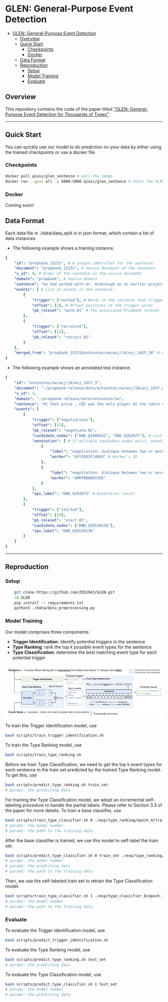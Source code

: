 # GLEN: General-Purpose Event Detection
- [GLEN: General-Purpose Event Detection](#glen-general-purpose-event-detection)
  - [Overview](#overview)
  - [Quick Start](#quick-start)
    - [Checkpoints](#checkpoints)
    - [Docker](#docker)
  - [Data Format](#data-format)
  - [Reproduction](#reproduction)
    - [Setup](#setup)
    - [Model Training](#model-training)
    - [Evaluate](#evaluate)

## Overview
This repository contains the code of the paper titled ["GLEN: General-Purpose Event Detection for Thousands of Types"](https:#arxiv.org/pdf/2303.09093.pdf).
***

## Quick Start
You can quickly use our model to do prediction on your data by either using the trained checkpoints or use a docker file.
### Checkpoints
```sh
docker pull qiusi/glen_sentence # pull the image
docker run --gpus all -p 5000:5000 qiusi/glen_sentence # Start the GLEN server
```

### Docker
Coming soon!

## Data Format
Each data file in ./data/data_split is in json format, which contain a list of data instances. 
- The following example shows a training instance.
```yaml
{ 
    "id": "propbank_15251", # A unique identifier for the sentence
    "document": "propbank_15251", # Source document of the sentence
    "s_id": 0, # Order of the sentence in the source document
    "domain": "propbank", # Source domain
    "sentence": "he had worked with mr. mcdonough on an earlier project and recruited him as architect for the trade center .", # The original sentence text
    "events": [ # List of events in the sentence
        {
            "trigger": ["worked"], # Words in the sentence that trigger the event
            "offset": [2], # Offset positions of the trigger words
            "pb_roleset": "work.01" # The associated PropBank roleset for this event
        }, 
        {
            "trigger": ["recruited"], 
            "offset": [11], 
            "pb_roleset": "recruit.01"
        }
    ],
    "merged_from": "propbank_15251&ontonotes/nw/wsj/14/wsj_1455_58" # Optional attribute indicating merger of instances from different sources
}
```
- The following example shows an annotated test instance.
```yaml
{
    "id": "ontonotes/nw/wsj/10/wsj_1057_3", 
    "document": "./propbank-release/data/ontonotes/nw/wsj/10/wsj_1057.gold_conll", 
    "s_id": 3, 
    "domain": "./propbank-release/data/ontonotes/nw", 
    "sentence": "At that price , CBS was the only player at the table when negotiations with the International Olympic Committee started in Toronto Aug. 23 .", 
    "events": [
        {
            "trigger": ["negotiations"], 
            "offset": [13], 
            "pb_roleset": "negotiate.01",
            "candidate_nodes": ["DWD_Q3400581", "DWD_Q202875"], # List of event nodes mapping to the ProbBank roleset 
            "annotation": [ # If multiple candidate nodes exist, annotators select the most suitable event type
                {
                    "label": "negotiation: dialogue between two or more people or parties intended to reach a beneficial outcome", # Selected label by the worker 
                    "worker": "AVYIK8IPJ4865" # Worker's ID
                }, 
                {
                    "label": "negotiation: dialogue between two or more people or parties intended to reach a beneficial outcome", 
                    "worker": "AMRYNBWDDIVDE"
                }
            ],  
            "xpo_label": "DWD_Q202875" # Annotation result
        }, 
        {
            "trigger": ["started"], 
            "offset": [19], 
            "pb_roleset": "start.01", 
            "candidate_nodes": ["DWD_Q28530236"], 
            "xpo_label": "DWD_Q28530236"
        }
    ]
}
```

***
## Reproduction
### Setup
```sh
    git clone https://github.com/ZQS1943/GLEN.git
    cd GLEN
    pip install -r requirements.txt
    python3 ./data/data_preprocessing.py
```

### Model Training

Our model comprises three components:
- **Trigger Identification**: Identify potential triggers in the sentence
- **Type Ranking**: rank the top k possible event types for the sentence
- **Type Classification**: determine the best matching event type for each potential trigger
  
![Overview of the framework](asset/model.png)

To train the Trigger Identification model, use
```sh
bash scripts/train_trigger_identification.sh
```
To train the Type Ranking model, use
```sh
bash scripts/train_type_ranking.sh
```
Before we train Type Classification, we need to get the top k event types for each sentence in the train set predicted by the trained Type Ranking model. To get this, use
```sh
bash scripts/predict_type_ranking.sh train_set
# param1: the predicting data
```
For training the Type Classification model, we adopt an incremental self-labeling procedure to handle the partial labels. Please refer to Section 3.3 of the paper for more details. To train a base classifier, use
```sh
bash scripts/train_type_classifier.sh 0 ./exp/type_ranking/epoch_4/train_data_for_TC.json
# param1: the model number 
# param2: the path to the training data
```
After the base classifier is trained, we use this model to self-label the train set.
```sh
bash scripts/predict_type_classifier.sh 0 train_set ./exp/type_ranking/epoch_4/train_data_for_TC.json
# param1: the model number
# param2: the predicting data
# param3: the path to the training data
```
Then, we use the self-labeled train set to retrain the Type Classification model.
```sh
bash scripts/train_type_classifier.sh 1 ./exp/type_classifier_0/epoch_1/train_data_for_TC.json
# param1: the model number 
# param2: the path to the training data
```

### Evaluate

To evaluate the Trigger Identification model, use
```sh
bash scripts/predict_trigger_identification.sh
```
To evaluate the Type Ranking model, use
```sh
bash scripts/predict_type_ranking.sh test_set
# param1: the predicting data
```
To evaluate the Type Classification model, use
```sh
bash scripts/predict_type_classifier.sh 1 test_set
# param1: the model number
# param2: the predicting data
```
